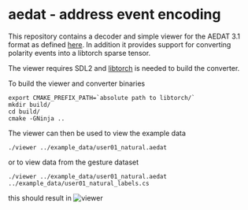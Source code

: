 # aedat - address event encoding 

This repository contains a decoder and simple viewer for the AEDAT 3.1 format as defined
[here](https://inivation.com/support/software/fileformat/#formats). In addition it provides
support for converting polarity events into a libtorch sparse tensor.

The viewer requires SDL2 and [libtorch](https://pytorch.org/cppdocs/installing.html) is needed to build the converter.

To build the viewer and converter binaries
```
export CMAKE_PREFIX_PATH=`absolute path to libtorch/`
mkdir build/
cd build/
cmake -GNinja ..
```

The viewer can then be used to view the example data
```
./viewer ../example_data/user01_natural.aedat
```
or to view data from the gesture dataset
```
./viewer ../example_data/user01_natural.aedat ../example_data/user01_natural_labels.cs
```
this should result in 
![viewer](example_data/viewer.gif)